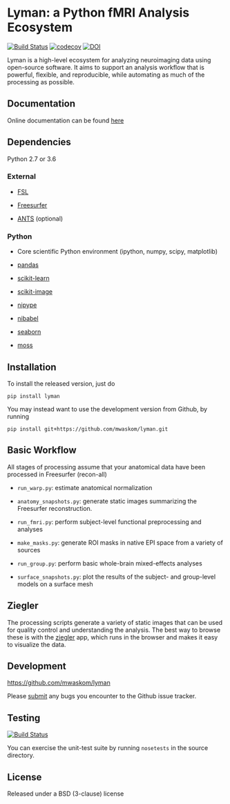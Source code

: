 Lyman: a Python fMRI Analysis Ecosystem
=======================================

[![Build Status](https://travis-ci.org/mwaskom/lyman.svg?branch=master)](https://travis-ci.org/mwaskom/lyman) [![codecov](https://codecov.io/gh/mwaskom/lyman/branch/master/graph/badge.svg)](https://codecov.io/gh/mwaskom/lyman) [![DOI](https://zenodo.org/badge/DOI/10.5281/zenodo.824307.svg)](https://doi.org/10.5281/zenodo.824307)

Lyman is a high-level ecosystem for analyzing neuroimaging data using
open-source software. It aims to support an analysis workflow that is powerful,
flexible, and reproducible, while automating as much of the processing as
possible.


Documentation
-------------

Online documentation can be found
[here](http://www.cns.nyu.edu/~mwaskom/software/lyman)

Dependencies
------------

Python 2.7 or 3.6

### External

- [FSL](http://fsl.fmrib.ox.ac.uk/fsl/fslwiki/)

- [Freesurfer](https://surfer.nmr.mgh.harvard.edu/)

- [ANTS](http://stnava.github.io/ANTs/) (optional)

### Python


- Core scientific Python environment (ipython, numpy, scipy, matplotlib)

- [pandas](https://github.com/pydata/pandas)

- [scikit-learn](https://github.com/scikit-learn/scikit-learn)

- [scikit-image](https://github.com/scikit-image/scikit-image)

- [nipype](https://github.com/nipy/nipype)

- [nibabel](https://github.com/nipy/nibabel)

- [seaborn](https://github.com/mwaskom/seaborn)

- [moss](https://github.com/mwaskom/moss)

Installation
------------

To install the released version, just do

    pip install lyman

You may instead want to use the development version from Github, by running

    pip install git+https://github.com/mwaskom/lyman.git

Basic Workflow
--------------

All stages of processing assume that your anatomical data have been
processed in Freesurfer (recon-all)

- `run_warp.py`: estimate anatomical normalization

- `anatomy_snapshots.py`: generate static images summarizing the Freesurfer reconstruction.

- `run_fmri.py`: perform subject-level functional preprocessing and analyses

- `make_masks.py`: generate ROI masks in native EPI space from a variety of sources

- `run_group.py`: perform basic whole-brain mixed-effects analyses

- `surface_snapshots.py`: plot the results of the subject- and group-level models on a surface mesh

Ziegler
-------

The processing scripts generate a variety of static images that can be used for quality control and understanding the analysis. The best way to browse these is with the [ziegler](https://github.com/mwaskom/ziegler) app, which runs in the browser and makes it easy to visualize the data.

Development
-----------

https://github.com/mwaskom/lyman

Please [submit](https://github.com/mwaskom/lyman/issues/new) any bugs you
encounter to the Github issue tracker.

Testing
-------

[![Build Status](https://travis-ci.org/mwaskom/lyman.svg?branch=master)](https://travis-ci.org/mwaskom/lyman)

You can exercise the unit-test suite by running `nosetests` in the source directory.

License
-------

Released under a BSD (3-clause) license

